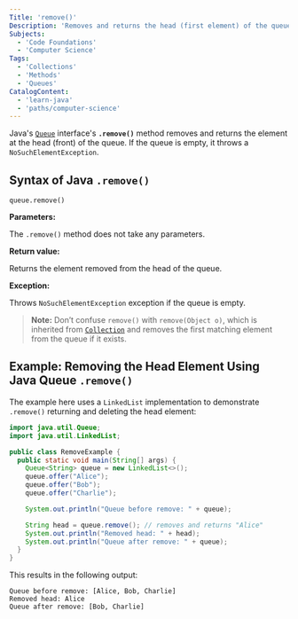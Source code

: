```yaml
---
Title: 'remove()'
Description: 'Removes and returns the head (first element) of the queue, throwing an exception if the queue is empty.'
Subjects:
  - 'Code Foundations'
  - 'Computer Science'
Tags:
  - 'Collections'
  - 'Methods'
  - 'Queues'
CatalogContent:
  - 'learn-java'
  - 'paths/computer-science'
---
```


Java's [`Queue`](https://www.codecademy.com/resources/docs/java/queue) interface's **`.remove()`** method removes and returns the element at the head (front) of the queue. If the queue is empty, it throws a `NoSuchElementException`.

## Syntax of Java `.remove()`

```pseudo
queue.remove()
```

**Parameters:**

The `.remove()` method does not take any parameters.

**Return value:**

Returns the element removed from the head of the queue.

**Exception:**

Throws `NoSuchElementException` exception if the queue is empty.

> **Note:** Don’t confuse `remove()` with `remove(Object o)`, which is inherited from [`Collection`](https://www.codecademy.com/resources/docs/java/collection) and removes the first matching element from the queue if it exists.

## Example: Removing the Head Element Using Java Queue `.remove()`

The example here uses a `LinkedList` implementation to demonstrate `.remove()` returning and deleting the head element:

```java
import java.util.Queue;
import java.util.LinkedList;

public class RemoveExample {
  public static void main(String[] args) {
    Queue<String> queue = new LinkedList<>();
    queue.offer("Alice");
    queue.offer("Bob");
    queue.offer("Charlie");

    System.out.println("Queue before remove: " + queue);

    String head = queue.remove(); // removes and returns "Alice"
    System.out.println("Removed head: " + head);
    System.out.println("Queue after remove: " + queue);
  }
}
```

This results in the following output:

```shell
Queue before remove: [Alice, Bob, Charlie]
Removed head: Alice
Queue after remove: [Bob, Charlie]
```
